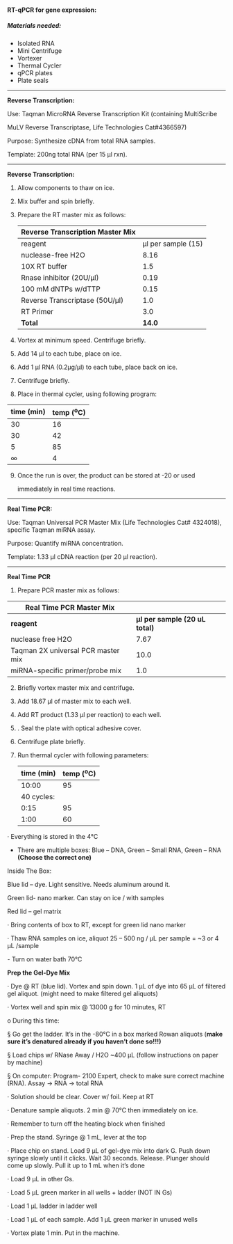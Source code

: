 

#### RT-qPCR for gene expression:

##### Materials needed: 

- Isolated RNA 
- Mini Centrifuge 
- Vortexer
- Thermal Cycler
- qPCR plates
- Plate seals

------

**Reverse Transcription:**

Use: Taqman MicroRNA Reverse Transcription Kit (containing MultiScribe

MuLV Reverse Transcriptase, Life Technologies Cat#4366597)

Purpose: Synthesize cDNA from total RNA samples.

Template: 200ng total RNA (per 15 µl rxn).

------

**Reverse Transcription:**

1. Allow components to thaw on ice.

2. Mix buffer and spin briefly.

3. Prepare the RT master mix as follows:

   | Reverse  Transcription Master Mix |                    |
   | --------------------------------- | ------------------ |
   | reagent                           | µl per sample (15) |
   | nuclease-free  H2O                | 8.16               |
   | 10X RT buffer                     | 1.5                |
   | Rnase  inhibitor (20U/µl)         | 0.19               |
   | 100 mM dNTPs  w/dTTP              | 0.15               |
   | Reverse Transcriptase (50U/µl)    | 1.0                |
   | RT Primer                         | 3.0                |
   | **Total**                         | **14.0**           |

4. Vortex at minimum speed. Centrifuge briefly.

5. Add 14 µl to each tube, place on ice.

6. Add 1 µl RNA (0.2µg/µl) to each tube, place back on ice.

7. Centrifuge briefly.

8. Place in thermal cycler, using following program:

| time  (min) | temp (<sup>o</sup>C) |
| ----------- | -------------------- |
| 30          | 16                   |
| 30          | 42                   |
| 5           | 85                   |
| ∞           | 4                    |

9. Once the run is over, the product can be stored at -20 or used

   immediately in real time reactions.



------

**Real Time PCR:** 

Use: Taqman Universal PCR Master Mix (Life Technologies Cat# 4324018), specific Taqman miRNA assay.

Purpose: Quantify miRNA concentration.

Template: 1.33 µl cDNA reaction (per 20 µl reaction).

------

**Real Time** **PCR**

1. Prepare PCR master mix as follows:  

| Real  Time PCR Master Mix          |                                 |
| ---------------------------------- | ------------------------------- |
| **reagent**                        | **µl per sample (20 uL total)** |
| nuclease free  H2O                 | 7.67                            |
| Taqman 2X universal PCR master mix | 10.0                            |
| miRNA-specific primer/probe mix    | 1.0                             |

2. Briefly vortex master mix and centrifuge.

3. Add 18.67 µl of master mix to each well.

4. Add RT product (1.33 µl per reaction) to each well.

5. . Seal the plate with optical adhesive cover.

6. Centrifuge plate briefly.

7. Run thermal cycler with following parameters:

   | time  (min) | temp (<sup>o</sup>C) |
   | ----------- | -------------------- |
   | 10:00       | 95                   |
   | 40 cycles:  |                      |
   | 0:15        | 95                   |
   | 1:00        | 60                   |

·    Everything is stored in the 4°C 

- There are multiple boxes: Blue – DNA, Green – Small RNA, Green – RNA  **(Choose the correct one)**

Inside The Box:

 Blue lid – dye. Light sensitive. Needs aluminum around it.

Green lid- nano marker. Can stay on ice / with samples

Red lid – gel matrix 

·    Bring contents of box to RT, except for green lid nano marker

·    Thaw RNA samples on ice, aliquot 25 – 500 ng / µL per sample = ~3 or 4 µL /sample

\-     Turn on water bath 70°C

 

**Prep the Gel-Dye Mix**

·    Dye @ RT (blue lid). Vortex and spin down. 1 µL of dye into 65 µL of filtered gel aliquot. (might need to make filtered gel aliquots)

·    Vortex well and spin mix @ 13000 g for 10 minutes, RT

o  During this time:

§ Go get the ladder. It’s in the -80°C in a box marked Rowan aliquots (**make sure it’s denatured already if you haven’t done so!!!)**

§ Load chips w/ RNase Away / H2O ~400 µL (follow instructions on paper by machine)

§ On computer: Program- 2100 Expert, check to make sure correct machine (RNA). Assay -> RNA -> total RNA

·    Solution should be clear. Cover w/ foil. Keep at RT

·    Denature sample aliquots. 2 min @ 70°C then immediately on ice.

·    Remember to turn off the heating block when finished



·    Prep the stand. Syringe @ 1 mL, lever at the top 

·    Place chip on stand. Load 9 µL of gel-dye mix into dark G. Push down syringe slowly until it clicks. Wait 30 seconds. Release. Plunger should come up slowly. Pull it up to 1 mL when it’s done

·    Load 9 µL in other Gs. 

·    Load 5 µL green marker in all wells + ladder (NOT IN Gs)

·    Load 1 µL ladder in ladder well

·    Load 1 µL of each sample. Add 1 µL green marker in unused wells

·    Vortex plate 1 min. Put in the machine. 